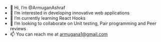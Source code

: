 - 👋 Hi, I’m @ArmuganAshraf
- 👀 I’m interested in developing innovative web applications
- 🌱 I’m currently learning React Hooks
- 💞️ I’m looking to collaborate on Unit testing, Pair programming and Peer reviews
- 📫 You can reach me at armugana1@gmail.com

<!---
ArmuganAshraf/ArmuganAshraf is a ✨ special ✨ repository because its `README.md` (this file) appears on your GitHub profile.
You can click the Preview link to take a look at your changes.
--->
